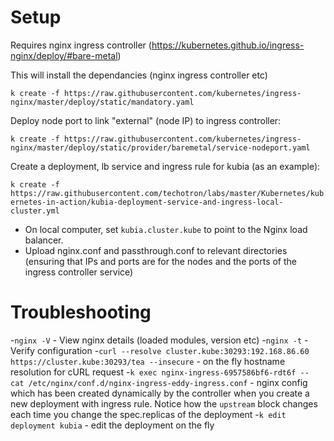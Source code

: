 # Setup

Requires nginx ingress controller (https://kubernetes.github.io/ingress-nginx/deploy/#bare-metal)

This will install the dependancies (nginx ingress controller etc)

`k create -f https://raw.githubusercontent.com/kubernetes/ingress-nginx/master/deploy/static/mandatory.yaml`

Deploy node port to link "external" (node IP) to ingress controller:

`k create -f https://raw.githubusercontent.com/kubernetes/ingress-nginx/master/deploy/static/provider/baremetal/service-nodeport.yaml`

Create a deployment, lb service and ingress rule for kubia (as an example):

`k create -f https://raw.githubusercontent.com/techotron/labs/master/Kubernetes/kubernetes-in-action/kubia-deployment-service-and-ingress-local-cluster.yml`

- On local computer, set `kubia.cluster.kube` to point to the Nginx load balancer.
- Upload nginx.conf and passthrough.conf to relevant directories (ensuring that IPs and ports are for the nodes and the ports of the ingress controller service)

# Troubleshooting

-`nginx -V` - View nginx details (loaded modules, version etc)
-`nginx -t` - Verify configuration
-`curl --resolve cluster.kube:30293:192.168.86.60 https://cluster.kube:30293/tea --insecure` - on the fly hostname resolution for cURL request
-`k exec nginx-ingress-6957586bf6-rdt6f -- cat /etc/nginx/conf.d/nginx-ingress-eddy-ingress.conf` - nginx config which has been created dynamically by the controller when you create a new deployment with ingress rule. Notice how the `upstream` block changes each time you change the spec.replicas of the deployment
-`k edit deployment kubia` - edit the deployment on the fly
